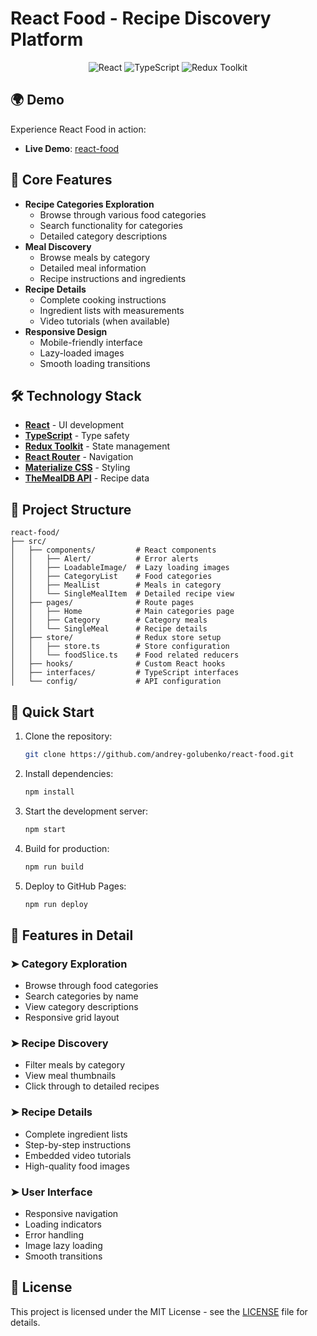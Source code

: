 # React Food - Recipe Discovery Platform

<div align="center">
  <img src="https://img.shields.io/badge/React-17.0.2-blue?logo=react" alt="React">
  <img src="https://img.shields.io/badge/TypeScript-4.1.5-blue?logo=typescript" alt="TypeScript">
  <img src="https://img.shields.io/badge/Redux_Toolkit-1.6.1-purple?logo=redux" alt="Redux Toolkit">
</div>

## 🌍 Demo

Experience React Food in action:

- **Live Demo**: [react-food](https://andrey-golubenko.github.io/react-food)

## 📌 Core Features

- **Recipe Categories Exploration**
  - Browse through various food categories
  - Search functionality for categories
  - Detailed category descriptions
- **Meal Discovery**
  - Browse meals by category
  - Detailed meal information
  - Recipe instructions and ingredients
- **Recipe Details**
  - Complete cooking instructions
  - Ingredient lists with measurements
  - Video tutorials (when available)
- **Responsive Design**
  - Mobile-friendly interface
  - Lazy-loaded images
  - Smooth loading transitions

## 🛠️ Technology Stack

- **[React](https://reactjs.org/)** - UI development
- **[TypeScript](https://www.typescriptlang.org/)** - Type safety
- **[Redux Toolkit](https://redux-toolkit.js.org/)** - State management
- **[React Router](https://reactrouter.com/)** - Navigation
- **[Materialize CSS](https://materializecss.com/)** - Styling
- **[TheMealDB API](https://www.themealdb.com/api.php)** - Recipe data

## 🔧 Project Structure

```plaintext
react-food/
├── src/
│   ├── components/         # React components
│   │   ├── Alert/          # Error alerts
│   │   ├── LoadableImage/  # Lazy loading images
│   │   ├── CategoryList    # Food categories
│   │   ├── MealList        # Meals in category
│   │   └── SingleMealItem  # Detailed recipe view
│   ├── pages/              # Route pages
│   │   ├── Home            # Main categories page
│   │   ├── Category        # Category meals
│   │   └── SingleMeal      # Recipe details
│   ├── store/              # Redux store setup
│   │   ├── store.ts        # Store configuration
│   │   └── foodSlice.ts    # Food related reducers
│   ├── hooks/              # Custom React hooks
│   ├── interfaces/         # TypeScript interfaces
│   └── config/             # API configuration
```

## 🚀 Quick Start

1. Clone the repository:
   ```bash
   git clone https://github.com/andrey-golubenko/react-food.git
   ```

2. Install dependencies:
   ```bash
   npm install
   ```

3. Start the development server:
   ```bash
   npm start
   ```

4. Build for production:
   ```bash
   npm run build
   ```

5. Deploy to GitHub Pages:
   ```bash
   npm run deploy
   ```

## 🌟 Features in Detail

### ➤ Category Exploration
- Browse through food categories
- Search categories by name
- View category descriptions
- Responsive grid layout

### ➤ Recipe Discovery
- Filter meals by category
- View meal thumbnails
- Click through to detailed recipes

### ➤ Recipe Details
- Complete ingredient lists
- Step-by-step instructions
- Embedded video tutorials
- High-quality food images

### ➤ User Interface
- Responsive navigation
- Loading indicators
- Error handling
- Image lazy loading
- Smooth transitions

## 📜 License

This project is licensed under the MIT License - see the [LICENSE](LICENSE) file for details.